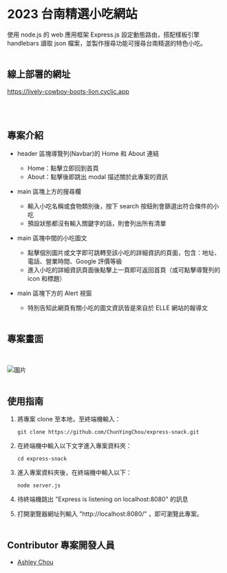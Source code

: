 # 2023 台南精選小吃網站

使用 node.js 的 web 應用框架 Express.js 設定動態路由，搭配樣板引擎 handlebars 讀取 json 檔案，並製作搜尋功能可搜尋台南精選的特色小吃。
<br />
<br />

## 線上部署的網址

https://lively-cowboy-boots-lion.cyclic.app

<br />
<br />

## 專案介紹

- header 區塊導覽列(Navbar)的 Home 和 About 連結
  - Home：點擊立即回到首頁
  - About：點擊後即跳出 modal 描述關於此專案的資訊
    <br />
- main 區塊上方的搜尋欄

  - 輸入小吃名稱或食物類別後，按下 search 按鈕則會篩選出符合條件的小吃
  - 預設狀態都沒有輸入關鍵字的話，則會列出所有清單
    <br />

- main 區塊中間的小吃圖文

  - 點擊個別圖片或文字即可跳轉至該小吃的詳細資訊的頁面，包含：地址、電話、營業時間、Google 評價等級
  - 進入小吃的詳細資訊頁面後點擊上一頁即可返回首頁（或可點擊導覽列的 icon 和標題）
    <br />

- main 區塊下方的 Alert 視窗

  - 特別告知此網頁有關小吃的圖文資訊皆是來自於 ELLE 網站的報導文

  <br />

## 專案畫面

  <br />

![圖片](https://upload.cc/i1/2023/06/02/ewfiOL.jpg)
<br />
<br />

## 使用指南

1. 將專案 clone 至本地，至終端機輸入：

   ```
   git clone https://github.com/ChunYingChou/express-snack.git
   ```

2. 在終端機中輸入以下文字進入專案資料夾：

   ```
   cd express-snack
   ```

3. 進入專案資料夾後，在終端機中輸入以下：

   ```
   node server.js
   ```

4. 待終端機跳出 "Express is listening on localhost:8080" 的訊息
   <br />
5. 打開瀏覽器網址列輸入 "http://localhost:8080/" ，即可瀏覽此專案。
   <br />
   <br />

## Contributor 專案開發人員

- [Ashley Chou](https://github.com/ChunYingChou)
